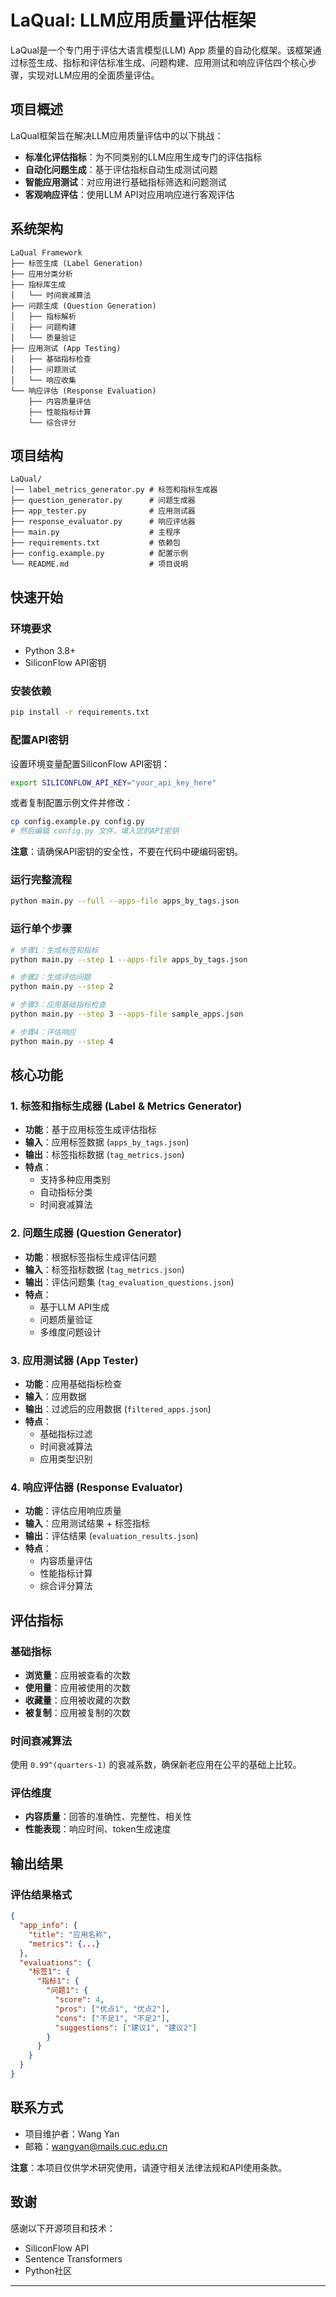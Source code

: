 # LaQual: LLM应用质量评估框架

LaQual是一个专门用于评估大语言模型(LLM) App 质量的自动化框架。该框架通过标签生成、指标和评估标准生成、问题构建、应用测试和响应评估四个核心步骤，实现对LLM应用的全面质量评估。

##  项目概述

LaQual框架旨在解决LLM应用质量评估中的以下挑战：
- **标准化评估指标**：为不同类别的LLM应用生成专门的评估指标
- **自动化问题生成**：基于评估指标自动生成测试问题
- **智能应用测试**：对应用进行基础指标筛选和问题测试
- **客观响应评估**：使用LLM API对应用响应进行客观评估

##  系统架构

```
LaQual Framework
├── 标签生成 (Label Generation)
├── 应用分类分析
├── 指标库生成
│   └── 时间衰减算法
├── 问题生成 (Question Generation)
│   ├── 指标解析
│   ├── 问题构建
│   └── 质量验证
├── 应用测试 (App Testing)
│   ├── 基础指标检查
│   ├── 问题测试
│   └── 响应收集
└── 响应评估 (Response Evaluation)
    ├── 内容质量评估
    ├── 性能指标计算
    └── 综合评分
```

##  项目结构

```
LaQual/
│── label_metrics_generator.py # 标签和指标生成器
├── question_generator.py      # 问题生成器
├── app_tester.py              # 应用测试器
├── response_evaluator.py      # 响应评估器
├── main.py                    # 主程序
├── requirements.txt           # 依赖包
├── config.example.py          # 配置示例
└── README.md                  # 项目说明
```

##  快速开始

### 环境要求

- Python 3.8+
- SiliconFlow API密钥

### 安装依赖

```bash
pip install -r requirements.txt
```

### 配置API密钥

设置环境变量配置SiliconFlow API密钥：

```bash
export SILICONFLOW_API_KEY="your_api_key_here"
```

或者复制配置示例文件并修改：

```bash
cp config.example.py config.py
# 然后编辑 config.py 文件，填入您的API密钥
```

**注意**：请确保API密钥的安全性，不要在代码中硬编码密钥。

### 运行完整流程

```bash
python main.py --full --apps-file apps_by_tags.json
```

### 运行单个步骤

```bash
# 步骤1：生成标签和指标
python main.py --step 1 --apps-file apps_by_tags.json

# 步骤2：生成评估问题
python main.py --step 2

# 步骤3：应用基础指标检查
python main.py --step 3 --apps-file sample_apps.json

# 步骤4：评估响应
python main.py --step 4
```

##  核心功能

### 1. 标签和指标生成器 (Label & Metrics Generator)

- **功能**：基于应用标签生成评估指标
- **输入**：应用标签数据 (`apps_by_tags.json`)
- **输出**：标签指标数据 (`tag_metrics.json`)
- **特点**：
  - 支持多种应用类别
  - 自动指标分类
  - 时间衰减算法

### 2. 问题生成器 (Question Generator)

- **功能**：根据标签指标生成评估问题
- **输入**：标签指标数据 (`tag_metrics.json`)
- **输出**：评估问题集 (`tag_evaluation_questions.json`)
- **特点**：
  - 基于LLM API生成
  - 问题质量验证
  - 多维度问题设计

### 3. 应用测试器 (App Tester)

- **功能**：应用基础指标检查
- **输入**：应用数据
- **输出**：过滤后的应用数据 (`filtered_apps.json`)
- **特点**：
  - 基础指标过滤
  - 时间衰减算法
  - 应用类型识别

### 4. 响应评估器 (Response Evaluator)

- **功能**：评估应用响应质量
- **输入**：应用测试结果 + 标签指标
- **输出**：评估结果 (`evaluation_results.json`)
- **特点**：
  - 内容质量评估
  - 性能指标计算
  - 综合评分算法

##  评估指标

### 基础指标
- **浏览量**：应用被查看的次数
- **使用量**：应用被使用的次数
- **收藏量**：应用被收藏的次数
- **被复制**：应用被复制的次数

### 时间衰减算法
使用 `0.99^(quarters-1)` 的衰减系数，确保新老应用在公平的基础上比较。

### 评估维度
- **内容质量**：回答的准确性、完整性、相关性
- **性能表现**：响应时间、token生成速度

##  输出结果

### 评估结果格式

```json
{
  "app_info": {
    "title": "应用名称",
    "metrics": {...}
  },
  "evaluations": {
    "标签1": {
      "指标1": {
        "问题1": {
          "score": 4,
          "pros": ["优点1", "优点2"],
          "cons": ["不足1", "不足2"],
          "suggestions": ["建议1", "建议2"]
        }
      }
    }
  }
}
```

##  联系方式

- 项目维护者：Wang Yan
- 邮箱：wangyan@mails.cuc.edu.cn

**注意**：本项目仅供学术研究使用，请遵守相关法律法规和API使用条款。

##  致谢

感谢以下开源项目和技术：
- SiliconFlow API
- Sentence Transformers
- Python社区

---



